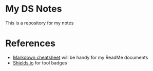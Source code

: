 # My DS Notes

This is a repository for my notes

# References
- [Markdown cheatsheet](https://www.markdownguide.org/cheat-sheet/) will be handy for my ReadMe documents
- [Shields.io](https://shields.io/) for tool badges
